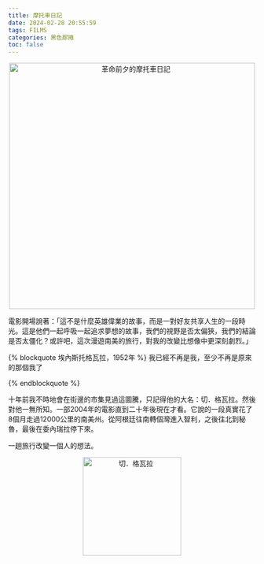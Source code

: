 ```yaml
---
title: 摩托車日記
date: 2024-02-28 20:55:59
tags: FILMS
categories: 黑色膠捲
toc: false
---
```

<div align="center">
<img src="https://i.imgur.com/EkQGP9h.jpg" width="500px" alt="革命前夕的摩托車日記">
</div>

電影開場說著：「這不是什麼英雄偉業的故事，而是一對好友共享人生的一段時光。這是他們一起呼吸一起追求夢想的故事，我們的視野是否太偏狹，我們的結論是否太僵化？或許吧，這次漫遊南美的旅行，對我的改變比想像中更深刻劇烈。」

{% blockquote 埃內斯托格瓦拉，1952年  %}
我已經不再是我，至少不再是原來的那個我了

{% endblockquote %}
<!-- more -->
十年前我不時地會在街邊的市集見過這圖騰，只記得他的大名：切．格瓦拉。然後對他一無所知。一部2004年的電影直到二十年後現在才看。它說的一段真實花了8個月走過12000公里的南美州。從阿根廷往南轉個灣進入智利，之後往北到秘魯，最後在委內瑞拉停下來。

一趟旅行改變一個人的想法。 

<div align="center">
<img src="https://i.imgur.com/2TwYzel.jpg" width="200px" alt="切．格瓦拉">
</div>

